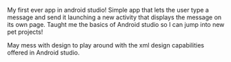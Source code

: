 My first ever app in android studio! Simple app that lets the user type a message and send it launching a new activity that displays the message on its own page. Taught me the basics of Android studio so I can jump into new pet projects! 

May mess with design to play around with the xml design capabilities offered in Android studio. 

